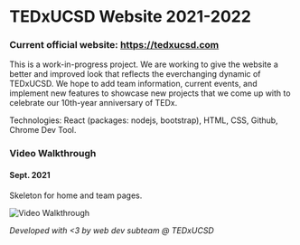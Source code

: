 # TEDxUCSD Website 2021-2022

### Current official website: https://tedxucsd.com

This is a work-in-progress project. We are working to give the website a better and improved look that reflects the everchanging dynamic of TEDxUCSD. We hope to add team information, current events, and implement new features to showcase new projects that we come up with to celebrate our 10th-year anniversary of TEDx. 

Technologies: React (packages: nodejs, bootstrap), HTML, CSS, Github, Chrome Dev Tool. 

### Video Walkthrough 

#### Sept. 2021
Skeleton for home and team pages.

<img src="walkthrough.gif" title='Video Walkthrough' width='' alt='Video Walkthrough' />



*Developed with <3 by web dev subteam @ TEDxUCSD*
